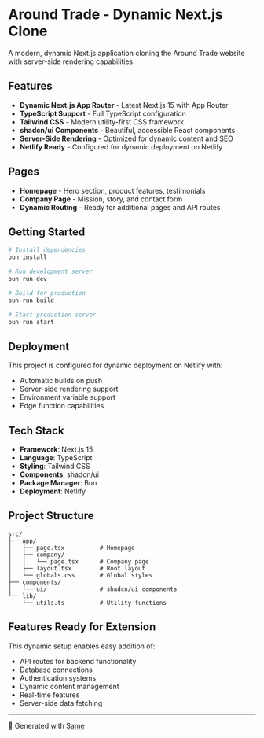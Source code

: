 # Around Trade - Dynamic Next.js Clone

A modern, dynamic Next.js application cloning the Around Trade website with server-side rendering capabilities.

## Features

- **Dynamic Next.js App Router** - Latest Next.js 15 with App Router
- **TypeScript Support** - Full TypeScript configuration
- **Tailwind CSS** - Modern utility-first CSS framework
- **shadcn/ui Components** - Beautiful, accessible React components
- **Server-Side Rendering** - Optimized for dynamic content and SEO
- **Netlify Ready** - Configured for dynamic deployment on Netlify

## Pages

- **Homepage** - Hero section, product features, testimonials
- **Company Page** - Mission, story, and contact form
- **Dynamic Routing** - Ready for additional pages and API routes

## Getting Started

```bash
# Install dependencies
bun install

# Run development server
bun run dev

# Build for production
bun run build

# Start production server
bun run start
```

## Deployment

This project is configured for dynamic deployment on Netlify with:
- Automatic builds on push
- Server-side rendering support
- Environment variable support
- Edge function capabilities

## Tech Stack

- **Framework**: Next.js 15
- **Language**: TypeScript
- **Styling**: Tailwind CSS
- **Components**: shadcn/ui
- **Package Manager**: Bun
- **Deployment**: Netlify

## Project Structure

```
src/
├── app/
│   ├── page.tsx          # Homepage
│   ├── company/
│   │   └── page.tsx      # Company page
│   ├── layout.tsx        # Root layout
│   └── globals.css       # Global styles
├── components/
│   └── ui/               # shadcn/ui components
└── lib/
    └── utils.ts          # Utility functions
```

## Features Ready for Extension

This dynamic setup enables easy addition of:
- API routes for backend functionality
- Database connections
- Authentication systems
- Dynamic content management
- Real-time features
- Server-side data fetching

---

🤖 Generated with [Same](https://same.new)